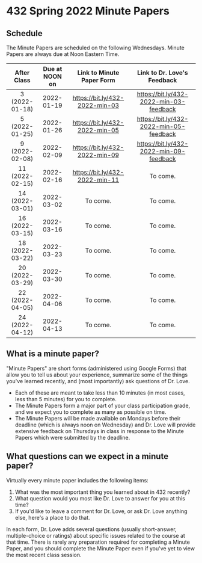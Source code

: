 # 432 Spring 2022 Minute Papers 

## Schedule

The Minute Papers are scheduled on the following Wednesdays. Minute Papers are always due at Noon Eastern Time.

After Class | Due at NOON on | Link to Minute Paper Form | Link to Dr. Love's Feedback
:-----------: | :-----: | :------: | :--------:
3 (2022-01-18) | 2022-01-19 | https://bit.ly/432-2022-min-03 | https://bit.ly/432-2022-min-03-feedback
5 (2022-01-25) | 2022-01-26 | https://bit.ly/432-2022-min-05 | https://bit.ly/432-2022-min-05-feedback
9 (2022-02-08) | 2022-02-09 | https://bit.ly/432-2022-min-09 | https://bit.ly/432-2022-min-09-feedback
11 (2022-02-15) | 2022-02-16 | https://bit.ly/432-2022-min-11 | To come.
14 (2022-03-01) | 2022-03-02 | To come. | To come.
16 (2022-03-15) | 2022-03-16 | To come. | To come.
18 (2022-03-22) | 2022-03-23 | To come. | To come.
20 (2022-03-29) | 2022-03-30 | To come. | To come.
22 (2022-04-05) | 2022-04-06 | To come. | To come.
24 (2022-04-12) | 2022-04-13 | To come. | To come.

## What is a minute paper?

"Minute Papers" are short forms (administered using Google Forms) that allow you to tell us about your experience, summarize some of the things you've learned recently, and (most importantly) ask questions of Dr. Love. 

- Each of these are meant to take less than 10 minutes (in most cases, less than 5 minutes) for you to complete. 
- The Minute Papers form a major part of your class participation grade, and we expect you to complete as many as possible on time. 
- The Minute Papers will be made available on Mondays before their deadline (which is always noon on Wednesday) and Dr. Love will provide extensive feedback on Thursdays in class in response to the Minute Papers which were submitted by the deadline.

## What questions can we expect in a minute paper?

Virtually every minute paper includes the following items:

1. What was the most important thing you learned about in 432 recently?
2. What question would you most like Dr. Love to answer for you at this time?
3. If you'd like to leave a comment for Dr. Love, or ask Dr. Love anything else, here's a place to do that.

In each form, Dr. Love adds several questions (usually short-answer, multiple-choice or ratings) about specific issues related to the course at that time. There is rarely any preparation required for completing a Minute Paper, and you should complete the Minute Paper even if you've yet to view the most recent class session.

